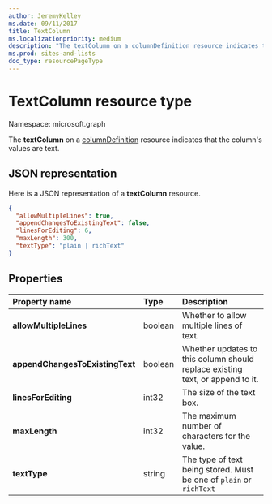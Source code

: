 ```yaml
---
author: JeremyKelley
ms.date: 09/11/2017
title: TextColumn
ms.localizationpriority: medium
description: "The textColumn on a columnDefinition resource indicates that the column's values are text."
ms.prod: sites-and-lists
doc_type: resourcePageType
---
```


# TextColumn resource type

Namespace: microsoft.graph

The **textColumn** on a [columnDefinition](columndefinition.md) resource indicates that the column's values are text.

## JSON representation

Here is a JSON representation of a **textColumn** resource.
<!-- { "blockType": "resource", "@odata.type": "microsoft.graph.textColumn" } -->

```json
{
  "allowMultipleLines": true,
  "appendChangesToExistingText": false,
  "linesForEditing": 6,
  "maxLength": 300,
  "textType": "plain | richText"
}
```

## Properties

| Property name                   | Type    | Description
|:--------------------------------|:--------|:---------------------------------
| **allowMultipleLines**          | boolean | Whether to allow multiple lines of text.
| **appendChangesToExistingText** | boolean | Whether updates to this column should replace existing text, or append to it.
| **linesForEditing**             | int32   | The size of the text box.
| **maxLength**                   | int32   | The maximum number of characters for the value.
| **textType**                    | string  | The type of text being stored. Must be one of `plain` or `richText`

<!-- {
  "type": "#page.annotation",
  "description": "",
  "keywords": "",
  "section": "documentation",
  "suppressions": [
    "Warning: /api-reference/v1.0/resources/textcolumn.md:
      Found potential enums in resource example that weren't defined in a table:(plain,richText) are in resource, but () are in table"
  ],
  "tocPath": "Resources/TextColumn"
} -->

